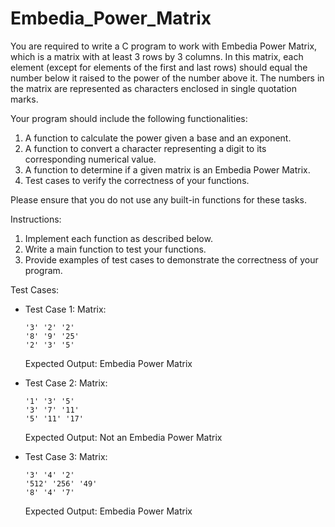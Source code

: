 # Embedia_Power_Matrix

You are required to write a C program to work with Embedia Power Matrix, which is a matrix with at least 3 rows by 3 columns. In this matrix, each element (except for elements of the first and last rows) should equal the number below it raised to the power of the number above it. The numbers in the matrix are represented as characters enclosed in single quotation marks.

Your program should include the following functionalities:

1. A function to calculate the power given a base and an exponent.
2. A function to convert a character representing a digit to its corresponding numerical value.
3. A function to determine if a given matrix is an Embedia Power Matrix.
4. Test cases to verify the correctness of your functions.

Please ensure that you do not use any built-in functions for these tasks.

Instructions:

1. Implement each function as described below.
2. Write a main function to test your functions.
3. Provide examples of test cases to demonstrate the correctness of your program.

Test Cases:

- Test Case 1:
  Matrix:
  ```
  '3' '2' '2'
  '8' '9' '25'
  '2' '3' '5'
  ```
  Expected Output: Embedia Power Matrix

- Test Case 2:
  Matrix:
  ```
  '1' '3' '5'
  '3' '7' '11'
  '5' '11' '17'
  ```
  Expected Output: Not an Embedia Power Matrix

- Test Case 3:
  Matrix:
  ```
  '3' '4' '2'
  '512' '256' '49'
  '8' '4' '7'
  ```
  Expected Output: Embedia Power Matrix
